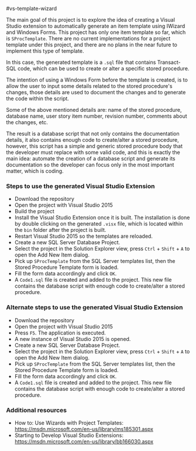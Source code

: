 #vs-template-wizard

The main goal of this project is to explore the idea of creating a Visual Studio extension to automatically generate an item template using IWizard and Windows Forms. This project has only one item template so far, which is `SProcTemplate`. There are no current implementations for a project template under this project, and there are no plans in the near future to implement this type of template.

In this case, the generated template is a `.sql` file that contains Transact-SQL code, which can be used to create or alter a specific stored procedure. 

The intention of using a Windows Form before the template is created, is to allow the user to input some details related to the stored procedure's changes, those details are used to document the changes and to generate the code within the script. 

Some of the above mentioned details are: name of the stored procedure, database name, user story item number, revision number, comments about the changes, etc. 

The result is a database script that not only contains the documentation details, it also contains enough code to create/alter a stored procedure, however, this script has a simple and generic stored procedure body that the developer must replace with some valid code, and this is exactly the main idea: automate the creation of a database script and generate its documentation so the developer can focus only in the most important matter, which is coding.

### Steps to use the generated Visual Studio Extension
* Download the repository
* Open the project with Visual Studio 2015
* Build the project
* Install the Visual Studio Extension once it is built. The installation is done by double clicking on the generated `.visx` file, which is located within the `bin` folder after the project is built.
* Restart Visual Studio 2015 so the templates are reloaded.
* Create a new SQL Server Database Project. 
* Select the project in the Solution Explorer view, press `Ctrl` + `Shift` + `A` to open the Add New Item dialog.
* Pick up `SProcTemplate` from the SQL Server templates list, then the Stored Procedure Template form is loaded.
* Fill the form data accordingly and click `OK`.
* A `Code1.sql` file is created and added to the project. This new file contains the database script with enough code to create/alter a stored procedure.

### Alternate steps to use the generated Visual Studio Extension
* Download the repository
* Open the project with Visual Studio 2015
* Press `F5`. The application is executed.
* A new instance of Visual Studio 2015 is opened.
* Create a new SQL Server Database Project. 
* Select the project in the Solution Explorer view, press `Ctrl` + `Shift` + `A` to open the Add New Item dialog.
* Pick up `SProcTemplate` from the SQL Server templates list, then the Stored Procedure Template form is loaded.
* Fill the form data accordingly and click `OK`.
* A `Code1.sql` file is created and added to the project. This new file contains the database script with enough code to create/alter a stored procedure.

### Additional resources

* How to: Use Wizards with Project Templates: https://msdn.microsoft.com/en-us/library/ms185301.aspx
* Starting to Develop Visual Studio Extensions: https://msdn.microsoft.com/en-us/library/bb166030.aspx
